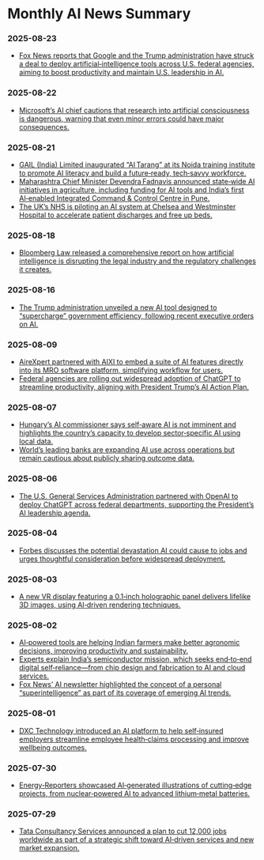 # Monthly AI News Summary

### 2025-08-23
- [Fox News reports that Google and the Trump administration have struck a deal to deploy artificial‑intelligence tools across U.S. federal agencies, aiming to boost productivity and maintain U.S. leadership in AI.](https://www.foxnews.com/tech/fox-news-ai-newsletter-google-trump-administration-reach-deal-ai-federal-agencies)

### 2025-08-22
- [Microsoft’s AI chief cautions that research into artificial consciousness is dangerous, warning that even minor errors could have major consequences.](https://zamin.uz/en/technology/158069-microsoftning-ai-rabari-sunij-ongni-rganish-hatarli-dedi.html)

### 2025-08-21
- [GAIL (India) Limited inaugurated “AI Tarang” at its Noida training institute to promote AI literacy and build a future‑ready, tech‑savvy workforce.](https://indianmasterminds.com/news/gail-launches-ai-tarang-initiative-at-gti-noida-to-promote-ai-literacy-and-build-a-future-ready-tech-savvy-workforce-know-more-138788/)
- [Maharashtra Chief Minister Devendra Fadnavis announced state‑wide AI initiatives in agriculture, including funding for AI tools and India’s first AI‑enabled Integrated Command & Control Centre in Pune.](https://www.thebridgechronicle.com/news/ai-farming-ally-fadnavis-technology-role-agriculture)
- [The UK’s NHS is piloting an AI system at Chelsea and Westminster Hospital to accelerate patient discharges and free up beds.](https://www.startupecosystem.ca/news/nhs-trials-ai-tool-to-expedite-hospital-discharges/)

### 2025-08-18
- [Bloomberg Law released a comprehensive report on how artificial intelligence is disrupting the legal industry and the regulatory challenges it creates.](https://pro.bloomberglaw.com/insights/company-news/new-bloomberg-law-report-highlights-ai-and-the-impact-on-the-legal-industry/)

### 2025-08-16
- [The Trump administration unveiled a new AI tool designed to “supercharge” government efficiency, following recent executive orders on AI.](https://www.foxnews.com/tech/fox-news-ai-newsletter-trump-admin-unveils-groundbreaking-tool-supercharging-govt-efficiency-ai)

### 2025-08-09
- [AireXpert partnered with AIXI to embed a suite of AI features directly into its MRO software platform, simplifying workflow for users.](https://aviationweek.com/mro/aircraft-propulsion/airexpert-aixi-partner-add-ai-features-mro-software)
- [Federal agencies are rolling out widespread adoption of ChatGPT to streamline productivity, aligning with President Trump’s AI Action Plan.](https://www.foxnews.com/tech/ai-newsletter-openai-gpt-5-draws-musk-eyeroll)

### 2025-08-07
- [Hungary’s AI commissioner says self‑aware AI is not imminent and highlights the country’s capacity to develop sector‑specific AI using local data.](https://www.hungarianconservative.com/articles/tech/laszlo-palkovics-hungary-ai-consciousness-podcast/)
- [World’s leading banks are expanding AI use across operations but remain cautious about publicly sharing outcome data.](https://www.mlex.com/mlex/artificial-intelligence/articles/2374423/world-s-top-banks-broaden-use-of-ai-but-remain-reticent-about-outcomes)

### 2025-08-06
- [The U.S. General Services Administration partnered with OpenAI to deploy ChatGPT across federal departments, supporting the President’s AI leadership agenda.](https://www.foxnews.com/politics/scoop-trump-admin-openai-partner-unleash-artificial-intelligence-federal-government)

### 2025-08-04
- [Forbes discusses the potential devastation AI could cause to jobs and urges thoughtful consideration before widespread deployment.](https://www.forbes.com/sites/waynecrews/2025/08/04/what-to-ponder-before-ai-devastates-jobs/)

### 2025-08-03
- [A new VR display featuring a 0.1‑inch holographic panel delivers lifelike 3D images, using AI‑driven rendering techniques.](https://www.rudebaguette.com/en/2025/08/this-is-the-future-of-vr-tech-breakthrough-0-1-inch-display-delivers-lifelike-3d-images-using-mind-blowing-holography/)

### 2025-08-02
- [AI‑powered tools are helping Indian farmers make better agronomic decisions, improving productivity and sustainability.](https://www.thehindubusinessline.com/economy/agri-business/how-artificial-intelligence-is-transforming-indian-agriculture-and-shaping-the-future-of-farming/article69879554.ece)
- [Experts explain India’s semiconductor mission, which seeks end‑to‑end digital self‑reliance—from chip design and fabrication to AI and cloud services.](https://newsable.asianetnews.com/business/semiconductor-mission-to-make-india-digitally-self-reliant-experts-articleshow-sful4y8)
- [Fox News’ AI newsletter highlighted the concept of a personal “superintelligence” as part of its coverage of emerging AI trends.](https://www.foxnews.com/tech/ai-newsletter-your-own-personal-superintelligence)

### 2025-08-01
- [DXC Technology introduced an AI platform to help self‑insured employers streamline employee health‑claims processing and improve wellbeing outcomes.](https://www.arnnet.com.au/article/4032403/dxc-creates-ai-platform-to-help-self-insured-employers.html)

### 2025-07-30
- [Energy‑Reporters showcased AI‑generated illustrations of cutting‑edge projects, from nuclear‑powered AI to advanced lithium‑metal batteries.](https://www.energy-reporters.com/environment/this-changes-everything-as-nasa-sends-historic-radio-telescope-to-moons-far-side-and-sparks-fierce-debate-over-space-power-and-global-surveillance/)

### 2025-07-29
- [Tata Consultancy Services announced a plan to cut 12,000 jobs worldwide as part of a strategic shift toward AI‑driven services and new market expansion.](https://www.indiablooms.com/finance/ai-disruption-hits-india-tcs-joins-global-wave-of-tech-workforce-layoffs/details)